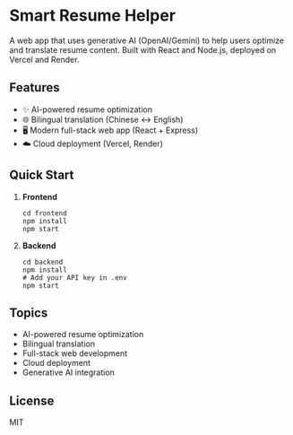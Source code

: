 # Smart Resume Helper

A web app that uses generative AI (OpenAI/Gemini) to help users optimize and translate resume content. Built with React and Node.js, deployed on Vercel and Render.

## Features

- ✨ AI-powered resume optimization
- 🌐 Bilingual translation (Chinese ↔ English)
- 🖥️ Modern full-stack web app (React + Express)
- ☁️ Cloud deployment (Vercel, Render)

## Quick Start

1. **Frontend**
    ```
    cd frontend
    npm install
    npm start
    ```

2. **Backend**
    ```
    cd backend
    npm install
    # Add your API key in .env
    npm start
    ```


## Topics

- AI-powered resume optimization
- Bilingual translation
- Full-stack web development
- Cloud deployment
- Generative AI integration


## License

MIT

